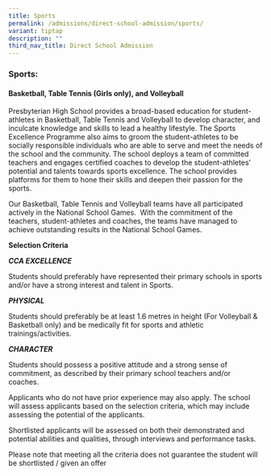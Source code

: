 ```yaml
---
title: Sports
permalink: /admissions/direct-school-admission/sports/
variant: tiptap
description: ""
third_nav_title: Direct School Admission
---
```

<h3><strong>Sports: </strong></h3>
<h4><strong>Basketball, Table Tennis (Girls only), and Volleyball</strong></h4>
<p></p>
<p>Presbyterian High School provides a broad-based education for student-athletes
in Basketball, Table Tennis and Volleyball to develop character, and inculcate
knowledge and skills to lead a healthy lifestyle. The Sports Excellence
Programme also aims to groom the student-athletes to be socially responsible
individuals who are able to serve and meet the needs of the school and
the community. The school deploys a team of committed teachers and engages
certified coaches to develop the student-athletes’ potential and talents
towards sports excellence. The school provides platforms for them to hone
their skills and deepen their passion for the sports.</p>
<p>Our Basketball, Table Tennis and Volleyball teams have all participated
actively in the National School Games.&nbsp; With the commitment of the
teachers, student-athletes and coaches, the teams have managed to achieve
outstanding results in the National School Games.&nbsp;</p>
<p><strong>Selection Criteria</strong>
</p>
<p><strong><em>CCA EXCELLENCE</em></strong>
</p>
<p>Students should preferably have represented their primary schools in sports
and/or have a strong interest and talent in Sports.</p>
<p><strong><em>PHYSICAL</em></strong>
</p>
<p>Students should preferably be at least 1.6 metres in height (For Volleyball
&amp; Basketball only) and be medically fit for sports and athletic trainings/activities.</p>
<p><strong><em>CHARACTER</em></strong>
</p>
<p>Students should possess a positive attitude and a strong sense of commitment,
as described by their primary school teachers and/or coaches.</p>
<p>Applicants who do not have prior experience may also apply. The school
will assess applicants based on the selection criteria, which may include
assessing the potential of the applicants.</p>
<p>Shortlisted applicants will be assessed on both their demonstrated and
potential abilities and qualities, through interviews and performance tasks.</p>
<p>Please note that meeting all the criteria does not guarantee the student
will be shortlisted / given an offer</p>